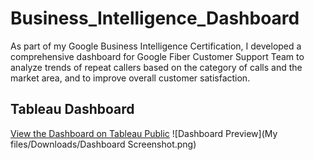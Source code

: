 # Business_Intelligence_Dashboard
As part of my Google Business Intelligence Certification, I developed a comprehensive dashboard for Google Fiber Customer Support Team to analyze trends of repeat callers based on the category of calls and the market area, and to improve overall customer satisfaction.
## Tableau Dashboard

[View the Dashboard on Tableau Public](https://public.tableau.com/views/GoogleFiberDashboardexemplar_17311665737460/Dashboard1?:language=en-US&:sid=&:redirect=auth&:display_count=n&:origin=viz_share_link)
![Dashboard Preview](My files/Downloads/Dashboard Screenshot.png)
